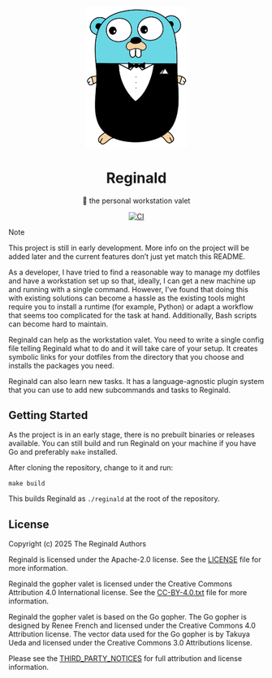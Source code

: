<p align="center">
  <picture>
    <source media="(prefers-color-scheme: dark)" srcset="https://github.com/reginald-project/reginald/blob/main/.github/reginald-gray-suit.svg?raw=true">
    <source media="(prefers-color-scheme: light)" srcset="https://github.com/reginald-project/reginald/blob/main/.github/reginald-black-suit.svg?raw=true">
    <img alt="Reginald the gopher valet" src="https://github.com/reginald-project/reginald/blob/main/.github/reginald-black-suit.svg?raw=true" width="200" style="max-width: 100%;">
  </picture>
</p>

<h1 align="center">Reginald</h1>

<div align="center">

👔 the personal workstation valet

[![CI](https://github.com/reginald-project/reginald/actions/workflows/ci.yml/badge.svg)](https://github.com/reginald-project/reginald/actions/workflows/ci.yml)

</div>

<!-- prettier-ignore-start -->
> [!NOTE]
> This project is still in early development. More info on the project will be
> added later and the current features don’t just yet match this README.
<!-- prettier-ignore-end -->

As a developer, I have tried to find a reasonable way to manage my dotfiles and
have a workstation set up so that, ideally, I can get a new machine up and
running with a single command. However, I’ve found that doing this with existing
solutions can become a hassle as the existing tools might require you to install
a runtime (for example, Python) or adapt a workflow that seems too complicated
for the task at hand. Additionally, Bash scripts can become hard to maintain.

Reginald can help as the workstation valet. You need to write a single config
file telling Reginald what to do and it will take care of your setup. It creates
symbolic links for your dotfiles from the directory that you choose and installs
the packages you need.

Reginald can also learn new tasks. It has a language-agnostic plugin system that
you can use to add new subcommands and tasks to Reginald.

## Getting Started

As the project is in an early stage, there is no prebuilt binaries or releases
available. You can still build and run Reginald on your machine if you have Go
and preferably `make` installed.

After cloning the repository, change to it and run:

    make build

This builds Reginald as `./reginald` at the root of the repository.

## License

Copyright (c) 2025 The Reginald Authors

Reginald is licensed under the Apache-2.0 license. See the [LICENSE](LICENSE)
file for more information.

Reginald the gopher valet is licensed under the Creative Commons Attribution 4.0
International license. See the [CC-BY-4.0.txt](CC-BY-4.0.txt) file for more
information.

Reginald the gopher valet is based on the Go gopher. The Go gopher is designed
by Renee French and licensed under the Creative Commons 4.0 Attribution license.
The vector data used for the Go gopher is by Takuya Ueda and licensed under the
Creative Commons 3.0 Attributions license.

Please see the [THIRD_PARTY_NOTICES](THIRD_PARTY_NOTICES) for full attribution
and license information.
